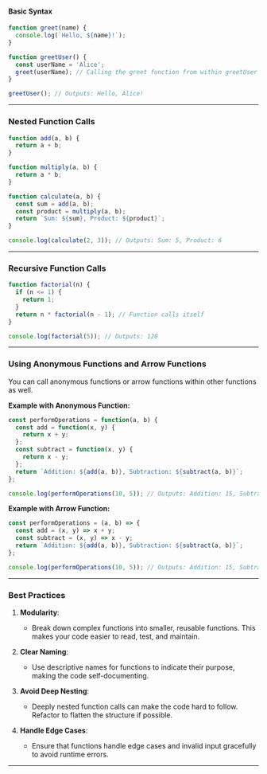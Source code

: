 #### Basic Syntax
```javascript
function greet(name) {
  console.log(`Hello, ${name}!`);
}

function greetUser() {
  const userName = 'Alice';
  greet(userName); // Calling the greet function from within greetUser
}

greetUser(); // Outputs: Hello, Alice!
```

---

### Nested Function Calls
```javascript
function add(a, b) {
  return a + b;
}

function multiply(a, b) {
  return a * b;
}

function calculate(a, b) {
  const sum = add(a, b);
  const product = multiply(a, b);
  return `Sum: ${sum}, Product: ${product}`;
}

console.log(calculate(2, 3)); // Outputs: Sum: 5, Product: 6
```

---

### Recursive Function Calls

```javascript
function factorial(n) {
  if (n <= 1) {
    return 1;
  }
  return n * factorial(n - 1); // Function calls itself
}

console.log(factorial(5)); // Outputs: 120
```

---

### Using Anonymous Functions and Arrow Functions

You can call anonymous functions or arrow functions within other functions as well.

**Example with Anonymous Function:**
```javascript
const performOperations = function(a, b) {
  const add = function(x, y) {
    return x + y;
  };
  const subtract = function(x, y) {
    return x - y;
  };
  return `Addition: ${add(a, b)}, Subtraction: ${subtract(a, b)}`;
};

console.log(performOperations(10, 5)); // Outputs: Addition: 15, Subtraction: 5
```

**Example with Arrow Function:**
```javascript
const performOperations = (a, b) => {
  const add = (x, y) => x + y;
  const subtract = (x, y) => x - y;
  return `Addition: ${add(a, b)}, Subtraction: ${subtract(a, b)}`;
};

console.log(performOperations(10, 5)); // Outputs: Addition: 15, Subtraction: 5
```


---
### Best Practices

1. **Modularity**:
   - Break down complex functions into smaller, reusable functions. This makes your code easier to read, test, and maintain.

2. **Clear Naming**:
   - Use descriptive names for functions to indicate their purpose, making the code self-documenting.

3. **Avoid Deep Nesting**:
   - Deeply nested function calls can make the code hard to follow. Refactor to flatten the structure if possible.

4. **Handle Edge Cases**:
   - Ensure that functions handle edge cases and invalid input gracefully to avoid runtime errors.

---
